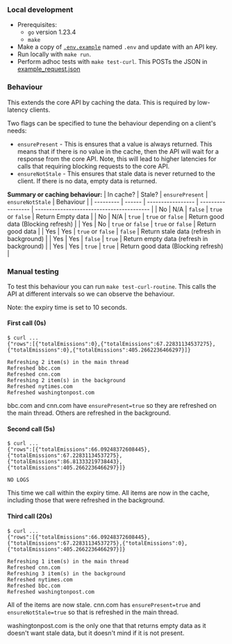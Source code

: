 ### Local development
- Prerequisites:
    - `go` version 1.23.4
    - `make`
- Make a copy of [`.env.example`](.env.example) named `.env` and update with an API key.
- Run locally with `make run`.
- Perform adhoc tests with `make test-curl`. This POSTs the JSON in [example_request.json](example_request.json)

### Behaviour
This extends the core API by caching the data. This is required by low-latency clients.

Two flags can be specified to tune the behaviour depending on a client's needs:
- `ensurePresent` - This is ensures that a value is always returned. This means that if there is no value in the cache, then the API will wait for a response from the core API. Note, this will lead to higher latencies for calls that requiring blocking requests to the core API.
- `ensureNotStale` - This ensures that stale data is never returned to the client. If there is no data, empty data is returned.

**Summary or caching behaviour:**
| In cache? | Stale? | `ensurePresent`   | `ensureNotStale`  | Behaviour                                 |
| --------- | ------ | ----------------- | ----------------- | ----------------------------------------- |
| No        | N/A    | `false`           | `true` or `false` | Return Empty data                         |
| No        | N/A    | `true`            | `true` or `false` | Return good data (Blocking refresh)       |
| Yes       | No     | `true` or `false` | `true` or `false` | Return good data                          |
| Yes       | Yes    | `true` or `false` | `false`           | Return stale data (refresh in background) |
| Yes       | Yes    | `false`           | `true`            | Return empty data (refresh in background) |
| Yes       | Yes    | `true`            | `true`            | Return good data (Blocking refresh)       |

### Manual testing
To test this behaviour you can run `make test-curl-routine`. This calls the API at different intervals so we can observe the behaviour.

Note: the expiry time is set to 10 seconds.

#### First call (0s)
```
$ curl ...
{"rows":[{"totalEmissions":0},{"totalEmissions":67.22831134537275},{"totalEmissions":0},{"totalEmissions":405.2662236466297}]}
```
```
Refreshing 2 item(s) in the main thread
Refreshed bbc.com
Refreshed cnn.com
Refreshing 2 item(s) in the background
Refreshed nytimes.com
Refreshed washingtonpost.com
```
bbc.com and cnn.com have `ensurePresent=true` so they are refreshed on the main thread. Others are refreshed in the background.
#### Second call (5s)
```
$ curl ...
{"rows":[{"totalEmissions":66.09248372608445},{"totalEmissions":67.22831134537275},{"totalEmissions":86.81333219738443},{"totalEmissions":405.2662236466297}]}
```
```
NO LOGS
```
This time we call within the expiry time. All items are now in the cache, including those that were refreshed in the background.
####  Third call (20s)
```
$ curl ...
{"rows":[{"totalEmissions":66.09248372608445},{"totalEmissions":67.22831134537275},{"totalEmissions":0},{"totalEmissions":405.2662236466297}]}
```
```
Refreshing 1 item(s) in the main thread
Refreshed cnn.com
Refreshing 3 item(s) in the background
Refreshed nytimes.com
Refreshed bbc.com
Refreshed washingtonpost.com
```
All of the items are now stale. cnn.com has `ensurePresent=true` and `ensureNotStale=true` so that is refreshed in the main thread.

washingtonpost.com is the only one that that returns empty data as it doesn't want stale data, but it doesn't mind if it is not present.